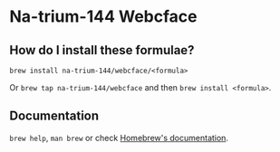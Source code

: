 # Na-trium-144 Webcface

## How do I install these formulae?

`brew install na-trium-144/webcface/<formula>`

Or `brew tap na-trium-144/webcface` and then `brew install <formula>`.

## Documentation

`brew help`, `man brew` or check [Homebrew's documentation](https://docs.brew.sh).

